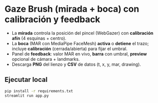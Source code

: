# Gaze Brush (mirada + boca) con **calibración** y **feedback**

- La **mirada** controla la posición del pincel (WebGazer) con **calibración afín** (4 esquinas + centro).
- La **boca** (MAR con MediaPipe FaceMesh) **activa** o **detiene** el trazo; incluye **calibración** (cerrada/abierta) para fijar el umbral.
- Panel de **feedback**: valor MAR en vivo, **barra** con umbral, **preview** opcional de cámara + landmarks.
- Descarga **PNG** del lienzo y **CSV** de datos (t, x, y, mar, drawing).

## Ejecutar local
```bash
pip install -r requirements.txt
streamlit run app.py
